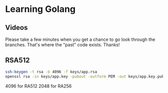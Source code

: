 Learning Golang
================

## Videos
Please take a few minutes when you get a chance to go look through the branches. That's where the "past" code exists. Thanks!


## RSA512
```bash
ssh-keygen -t rsa -b 4096 -f keys/app.rsa
openssl rsa -in keys/app.key -pubout -outform PEM -out keys/app.key.pub
```
4096 for RA512
2048 for RA256